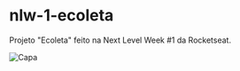 # nlw-1-ecoleta
Projeto "Ecoleta" feito na Next Level Week #1 da Rocketseat.

![Capa](https://github.com/heyloh/nlw-1-ecoleta/master/Capa.png?raw=true)
